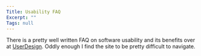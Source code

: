 ```yaml
---
Title: Usability FAQ
Excerpt: ""
Tags: null
---
```

There is a pretty well written FAQ on software usability and its benefits over at <a href="http://www.userdesign.com/usability_faq.html">UserDesign</a>. Oddly enough I find the site to be pretty difficult to navigate.